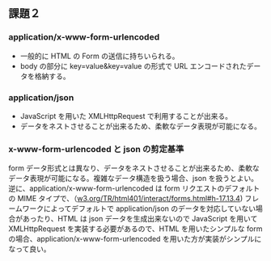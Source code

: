 ## 課題２

### application/x-www-form-urlencoded

- 一般的に HTML の Form の送信に持ちいられる。
- body の部分に key=value&key=value の形式で URL エンコードされたデータを格納する。

### application/json

- JavaScript を用いた XMLHttpRequest で利用することが出来る。
- データをネストさせることが出来るため、柔軟なデータ表現が可能になる。

### x-www-form-urlencoded と json の剪定基準

form データ形式とは異なり、データをネストさせることが出来るため、柔軟なデータ表現が可能になる。複雑なデータ構造を扱う場合、json を扱うとよい。
逆に、application/x-www-form-urlencoded は form リクエストのデフォルトの MIME タイプで、（[w3.org/TR/html401/interact/forms.html#h-17.13.4](http://w3.org/TR/html401/interact/forms.html#h-17.13.4)) フレームワークによってデフォルトで application/json のデータを対応していない場合があったり、HTML は json データを生成出来ないので JavaScript を用いて XMLHttpRequest を実装する必要があるので、HTML を用いたシンプルな form の場合、application/x-www-form-urlencoded を用いた方が実装がシンプルになって良い。

